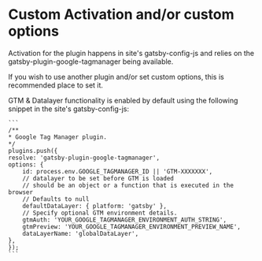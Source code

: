 # Custom Activation and/or custom options

Activation for the plugin happens in site's gatsby-config-js and relies on the gatsby-plugin-google-tagmanager being available.

If you wish to use another plugin and/or set custom options, this is recommended place to set it.

GTM & Datalayer functionality is enabled by default using the following snippet in the site's gatsby-config-js:

    ```
    /**
    * Google Tag Manager plugin.
    */
    plugins.push({
    resolve: 'gatsby-plugin-google-tagmanager',
    options: {
        id: process.env.GOOGLE_TAGMANAGER_ID || 'GTM-XXXXXXX',
        // datalayer to be set before GTM is loaded
        // should be an object or a function that is executed in the browser
        // Defaults to null
        defaultDataLayer: { platform: 'gatsby' },
        // Specify optional GTM environment details.
        gtmAuth: 'YOUR_GOOGLE_TAGMANAGER_ENVIRONMENT_AUTH_STRING',
        gtmPreview: 'YOUR_GOOGLE_TAGMANAGER_ENVIRONMENT_PREVIEW_NAME',
        dataLayerName: 'globalDataLayer',
    },
    });
    ```
